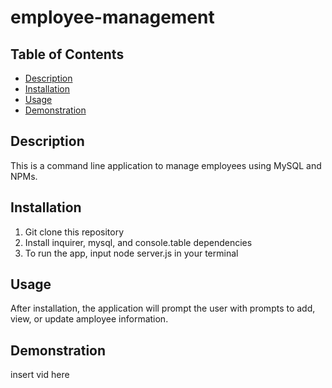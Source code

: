 # employee-management

   ## Table of Contents
  - [Description](#description)
  - [Installation](#installation)
  - [Usage](#usage)
  - [Demonstration](#demonstration)

  ## Description
   This is a command line application to manage employees using MySQL and NPMs.

  ## Installation
  1. Git clone this repository
  2. Install inquirer, mysql, and console.table dependencies
  3. To run the app, input node server.js in your terminal
  
  ## Usage
  After installation, the application will prompt the user with prompts to add, view, or update amployee information.

  ## Demonstration
  insert vid here